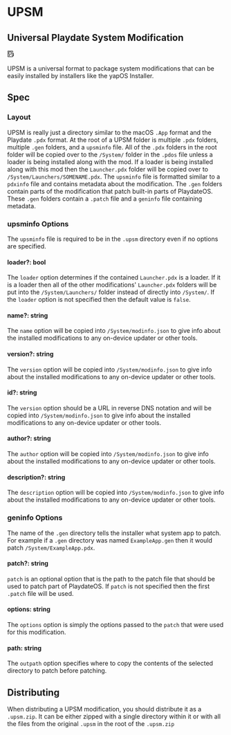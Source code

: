 # UPSM

## Universal Playdate System Modification

![Black and White Pixel Art Version of the Playdate.](icon.png)

UPSM is a universal format to package system modifications that can be easily
installed by installers like the yapOS Installer.

## Spec

### Layout

UPSM is really just a directory similar to the macOS `.App` format and the Playdate
`.pdx` format. At the root of a UPSM folder is multiple `.pdx` folders, multiple
`.gen` folders, and a `upsminfo` file. All of the `.pdx` folders in the root folder
will be copied over to the `/System/` folder in the `.pdos` file unless a loader
is being installed along with the mod. If a loader is being installed along with
this mod then the `Launcher.pdx` folder will be copied over to `/System/Launchers/SOMENAME.pdx`.
The `upsminfo` file is formatted similar to a `pdxinfo` file and contains metadata
about the modification. The `.gen` folders contain parts of the modification that
patch built-in parts of PlaydateOS. These `.gen` folders contain a `.patch` file
and a `geninfo` file containing metadata.

### upsminfo Options

The `upsminfo` file is required to be in the `.upsm` directory even if no options
are specified.

#### loader?: bool

The `loader` option determines if the contained `Launcher.pdx` is a loader. If it
is a loader then all of the other modifications' `Launcher.pdx` folders will be
put into the `/System/Launchers/` folder instead of directly into `/System/`. If
the `loader` option is not specified then the default value is `false`.

#### name?: string

The `name` option will be copied into `/System/modinfo.json` to give info about the
installed modifications to any on-device updater or other tools.

#### version?: string

The `version` option will be copied into `/System/modinfo.json` to give info about
the installed modifications to any on-device updater or other tools.

#### id?: string

The `version` option should be a URL in reverse DNS notation and will be copied
into `/System/modinfo.json` to give info about the installed modifications to any
on-device updater or other tools.

#### author?: string

The `author` option will be copied into `/System/modinfo.json` to give info about
the installed modifications to any on-device updater or other tools.

#### description?: string

The `description` option will be copied into `/System/modinfo.json` to give info about
the installed modifications to any on-device updater or other tools.

### geninfo Options

The name of the `.gen` directory tells the installer what system app to patch. For
example if a `.gen` directory was named `ExampleApp.gen` then it would patch `/System/ExampleApp.pdx`.

#### patch?: string

`patch` is an optional option that is the path to the patch file that should be used
to patch part of PlaydateOS. If `patch` is not specified then the first `.patch`
file will be used.

#### options: string

The `options` option is simply the options passed to the `patch` that were used for
this modification.

#### path: string

The `outpath` option specifies where to copy the contents of the selected directory
to patch before patching.

## Distributing

When distributing a UPSM modification, you should distribute it as a `.upsm.zip`.
It can be either zipped with a single directory within it or with all the files from
the original `.upsm` in the root of the `.upsm.zip`
